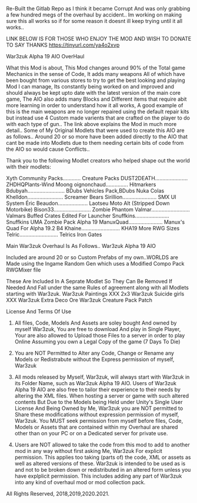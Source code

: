 Re-Built the Gitlab Repo as I think it became Corrupt And was only grabbing a few hundred megs of the overhaul by accident.. Im working on
making sure this all works so if for some reason it doesnt ill keep trying until it all works..

LINK BELOW IS FOR THOSE WHO ENJOY THE MOD AND WISH TO DONATE TO SAY THANKS
https://tinyurl.com/ya4o2xvp

War3zuk Alpha 19 AIO OverHaul

What this Mod is about, This Mod changes around 90% of the Total game Mechanics in the sense of Code, It adds many weapons All of which have been
bought from various stores to try to get the best looking and playing Mod I can manage, Its constantly being worked on and improved and should
always be kept upto date with the latest version of the main core game, The AIO also adds many Blocks and Different items that require abit
more learning in order to understand how it all works, A good example of this is the main weapons are no longer repaired using the default
repair kits but instead use 4 Custom made varients that are crafted on the player to do with each type of gun.. The link above explains the
Mod in much more detail.. Some of My Original Modlets that were used to create this AIO are as follows.. Around 20 or so more have been added
directly to the AIO that cant be made into Modlets due to them needing certain bits of code from the AIO so would cause Conflicts..

Thank you to the following Modlet creators who helped shape out the world with their modlets:

Xyth Community Packs............ Creature Packs
DUST2DEATH...................... ZHDHQPlants-Wind
Moong oignonchaud............... Hitmarkers
Bdubyah......................... BDubs Vehicles Pack,BDubs Nuka Colas
Khelldon........................ Screamer Bears
Sirillion....................... SMX UI System
Éric Beaudon.................... Laotseu Moto Alt (Stripped Down Motorbike)
Bison33......................... Zombie Phantom
Valmar.......................... Valmars Buffed Crates Edited For Launcher
Snuffkins....................... Snuffkins UMA Zombie Pack Alpha 19
ManuxQuad....................... Manux's Quad For Alpha 19.2 B4
Khaine.......................... KHA19 More RWG Sizes
Telric.......................... Telrics Iron Gates

Main War3zuk Overhaul Is As Follows..
War3zuk Alpha 19 AIO

Included are around 20 or so Custom Prefabs of my own..WORLDS are Made using the Ingame Random Gen which uses a Modified Compo Pack RWGMixer file

These Are Included In A Seprate Modlet So They Can Be Removed If Needed And Fall under the same Rules of agreement along with all Modlets starting with War3zuk.
War3zuk Paintings XXX 2x3
War3zuk Suicide girls XXX
War3zuk Extra Deco Ore
War3zuk Creature Pack Patch

License And Terms Of Use

1) All files, Code, Models And Assets are soley bought And owned by myself War3zuk, You are free to download And play in Single Player, Your are also allowed
to Upload those Files to a server in order to play Online Assuming you own a Legal Copy of the game (7 Days To Die)

2) You are NOT Permitted to Alter any Code, Change or Rename any Models or Redistrabute without the Express permission of myself, War3zuk

3) All mods released by Myself, War3zuk, will always start with War3zuk in its Folder Name, such as War3zuk Alpha 19 AIO.
Users of War3zuk Alpha 19 AIO are also free to tailor their experience to their needs by altering the XML files. When hosting a server or game with such altered
contents But Due to the Models being Held under Unity's Single User License And Being Owned by Me, War3zuk you are NOT permitted to Share these modifications without
expression permission of myself, War3zuk. You MUST seek permission from myself before files, Code, Models or Assets that are contained within my Overhaul are
shared other than on your PC or on a Dedicated server for private use.

4) Users are NOT allowed to take the code from this mod to add to another mod in any way without first asking Me, War3zuk For explicit permission. This applies 
too taking (parts of) the code, XML or assets as well as altered versions of these. War3zuk is intended to be used as is and not to be broken down or redistributed
in an altered form unless you have explplicit permission. This includes adding any part of War3zuk into any kind of overhaul mod or mod collection pack.

All Rights Reserved, 2018,2019,2020.2021.